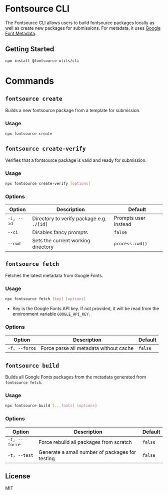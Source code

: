 # Fontsource CLI

The Fontsource CLI allows users to build fontsource packages locally as well as create new packages for submissions. For metadata, it uses [Google Font Metadata](https://github.com/fontsource/google-font-metadata).

## Getting Started

```bash
npm install @fontsource-utils/cli
```

# Commands

## `fontsource create`

Builds a new fontsource package from a template for submission. 

### Usage

```bash
npx fontsource create
```

## `fontsource create-verify`

Verifies that a fontsource package is valid and ready for submission.

### Usage

```bash
npx fontsource create-verify [options]
```

### Options

| Option     | Description                               | Default              |
| ---------- | ----------------------------------------- | -------------------- |
| `-i, --id` | Directory to verify package e.g. `./[id]` | Prompts user instead |
| `--ci`     | Disables fancy prompts                    | `false`              |
| `--cwd`    | Sets the current working directory        | `process.cwd()`      |

## `fontsource fetch`

Fetches the latest metadata from Google Fonts.

### Usage

```bash
npx fontsource fetch [key] [options]
```

- Key is the Google Fonts API key. If not provided, it will be read from the environment variable `GOOGLE_API_KEY`.

### Options

| Option        | Description                            | Default |
| ------------- | -------------------------------------- | ------- |
| `-f, --force` | Force parse all metadata without cache | `false` |


## `fontsource build`

Builds all Google Fonts packages from the metadata generated from `fontsource fetch`.

### Usage

```bash
npx fontsource build [...fonts] [options]
```

### Options

| Option        | Description                                     | Default |
| ------------- | ----------------------------------------------- | ------- |
| `-f, --force` | Force rebuild all packages from scratch         | `false` |
| `-t, --test`  | Generate a small number of packages for testing | `false` |

## License

MIT
